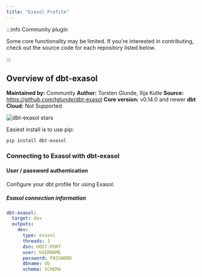 ```yaml
---
title: "Exasol Profile"
---
```


:::info Community plugin

Some core functionality may be limited. If you're interested in contributing, check out the source code for each repository listed below.

:::

## Overview of dbt-exasol
**Maintained by:** Community
**Author:** Torsten Glunde, Ilija Kutle
**Source:** https://github.com/tglunde/dbt-exasol
**Core version:** v0.14.0 and newer
**dbt Cloud:** Not Supported

![dbt-exasol stars](https://img.shields.io/github/stars/tglunde/dbt-exasol?style=for-the-badge)

Easiest install is to use pip:

    pip install dbt-exasol

### Connecting to Exasol with **dbt-exasol**

#### User / password authentication

Configure your dbt profile for using Exasol:

##### Exasol connection information
<File name='profiles.yml'>

```yaml
dbt-exasol:
  target: dev
  outputs:
    dev:
      type: exasol
      threads: 1
      dsn: HOST:PORT
      user: USERNAME
      password: PASSWORD
      dbname: db
      schema: SCHEMA
```

</File>
